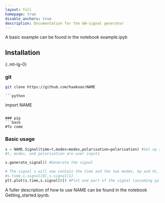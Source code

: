 ```yaml
---
layout: full
homepage: true
disable_anchors: true
description: Documentation for the GW-signal generator
---
```


A basic example can be found in the notebook example.ipyb

<div class="row">
<div class="col-lg-6" markdown="1">

## Installation
{:.mt-lg-0}

### git
   ```bash
  git clone https://github.com/haakoan/NAME
  ```
    ```python
  import NAME
  ```

### pip
  ```bash
  #To come 
  ```

### Basic usage

```python
s = NAME.Signal(time=t,modes=modes,polarisation=polarisation) #Set up signal
#t, modes, and polarisation are user inputs

s.generate_signal() #Generate the signal

# The signal s will now contain the time and the two modes, hp and hc, in
#s.time,s.signal[0],s.signal[1]
plt.plot(s.time,s.signal[0]) #Plot one part of the signal (assuming pylab is imported as plt)
```

A fuller description of how to use NAME can be found in the notebook Getting_started.ipynb.

</div>
